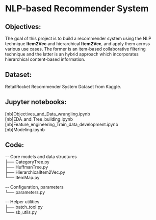 # NLP-based Recommender System 

## Objectives:
The goal of this project is to build a recommender system using the NLP technique **Item2Vec** and hierarchical **Item2Vec**, and apply them across various use cases. The former is an item-based collaborative filtering technique and the latter is an hybrid approach which incorporates hierarchical content-based information.

## Dataset: 
RetailRocket Recommender System Dataset from Kaggle.

## Jupyter notebooks:
[nb]Objectives_and_Data_wrangling.ipynb <br>
[nb]EDA_and_Tree_building.ipynb <br>
[nb]Feature_engineering_Train_data_development.ipynb <br>
[nb]Modeling.ipynb

## Code:
-- Core models and data structures <br>
   ├── CategoryTree.py <br>
   ├── HuffmanTree.py <br>
   ├── HierarchicalItem2Vec.py <br>
   └── ItemMap.py 

-- Configuration, parameters <br>
   └── parameters.py <br>

-- Helper utilities <br>
   ├── batch_tool.py <br>
   └── sb_utils.py <br>


